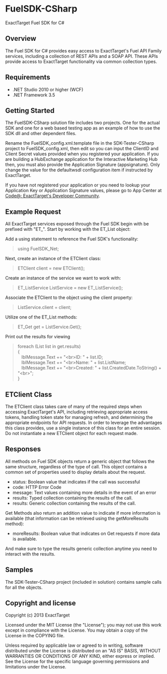 FuelSDK-CSharp
============

ExactTarget Fuel SDK for C# 

## Overview ##
The Fuel SDK for C# provides easy access to ExactTarget's Fuel API Family services, including a collection of REST APIs and a SOAP API. These APIs provide access to ExactTarget functionality via common collection types. 

## Requirements ##
- .NET Studio 2010 or higher (WCF)
- .NET Framework 3.5 

## Getting Started ##
The FuelSDK-CSharp solution file includes two projects. One for the actual SDK and one for a web based testing app as an example of how to use the SDK dll and other dependent files.

Rename the  FuelSDK_config.xml.template file in the SDK-Tester-CSharp project to FuelSDK_config.xml, then edit so you can input the ClientID and Client Secret values provided when you registered your application. If you are building a HubExchange application for the Interactive Marketing Hub then, you must also provide the Application Signature (appsignature). Only change the value for the defaultwsdl configuration item if instructed by ExactTarget.

If you have not registered your application or you need to lookup your Application Key or Application Signature values, please go to App Center at [Code@: ExactTarget's Developer Community](http://code.exacttarget.com "CODE@").

## Example Request ##
All ExactTarget services exposed through the Fuel SDK begin with be prefixed with "ET_". Start by working with the ET_List object:

Add a using statement to reference the Fuel SDK's functionality:

>using FuelSDK_Net;

Next, create an instance of the ETClient class:

>ETClient client = new ETClient();

Create an instance of the service we want to work with:

>ET_ListService ListService = new ET_ListService();

Associate the ETClient to the object using the client property:

>ListService.client = client;

Utilize one of the ET_List methods:

>ET_Get get = ListService.Get();

Print out the results for viewing


>foreach (List list in get.results)<br/>
>{<br/>
>&nbsp;&nbsp;&nbsp;lblMessage.Text += "&lt;br>ID: " + list.ID;<br/>
>&nbsp;&nbsp;&nbsp;lblMessage.Text += "&lt;br>Name: " + list.ListName;<br/>
>&nbsp;&nbsp;&nbsp;lblMessage.Text += "&lt;br>Created: " + list.CreatedDate.ToString() + "&lt;br>";<br/>
}<br/>
</pre>



## ETClient Class ##
The ETClient class takes care of many of the required steps when accessing ExactTarget's API, including retrieving appropriate access tokens, handling token state for managing refresh, and determining the appropriate endpoints for API requests. In order to leverage the advantages this class provides, use a single instance of this class for an entire session. Do not instantiate a new ETClient object for each request made.

## Responses ##
All methods on Fuel SDK objects return a generic object that follows the same structure, regardless of the type of call. This object contains a common set of properties used to display details about the request.

- status: Boolean value that indicates if the call was successful
- code: HTTP Error Code 
- message: Text values containing more details in the event of an error
- results: Typed collection containing the results of the call.
- results: Generic collection containing the results of the call.

Get Methods also return an addition value to indicate if more information is available (that information can be retrieved using the getMoreResults method):

- moreResults: Boolean value that indicates on Get requests if more data is available.

And make sure to type the results generic collection anytime you need to interact with the results.

## Samples ##
The SDK-Tester-CSharp project (included in solution) contains sample calls for all the objects.

## Copyright and license ##
Copyright (c) 2013 ExactTarget

Licensed under the MIT License (the "License"); you may not use this work except in compliance with the License. You may obtain a copy of the License in the COPYING file.

Unless required by applicable law or agreed to in writing, software distributed under the License is distributed on an "AS IS" BASIS, WITHOUT WARRANTIES OR CONDITIONS OF ANY KIND, either express or implied. See the License for the specific language governing permissions and limitations under the License.
